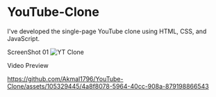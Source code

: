 # YouTube-Clone
I've developed the single-page YouTube clone using HTML, CSS, and JavaScript.

ScreenShot 01
![YT Clone](https://github.com/Akmal1796/YouTube-Clone/assets/105329445/e841e772-649b-44f6-a82d-4df2901f7b54)

Video Preview




https://github.com/Akmal1796/YouTube-Clone/assets/105329445/4a8f8078-5964-40cc-908a-879198866543

